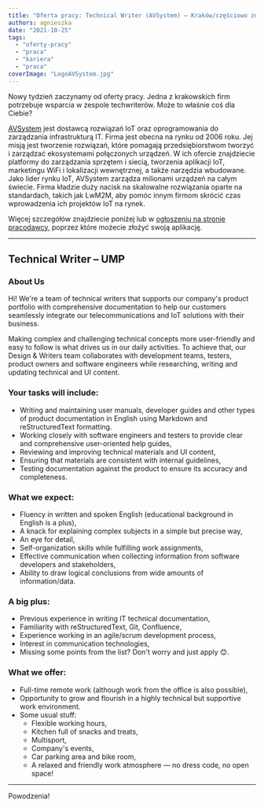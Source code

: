 ```yaml
---
title: "Oferta pracy: Technical Writer (AVSystem) – Kraków/częściowo zdalnie"
authors: agnieszka
date: "2021-10-25"
tags:
  - "oferty-pracy"
  - "praca"
  - "kariera"
  - "praca"
coverImage: "LogoAVSystem.jpg"
---
```


Nowy tydzień zaczynamy od oferty pracy. Jedna z krakowskich firm potrzebuje
wsparcia w zespole techwriterów. Może to właśnie coś dla Ciebie?

<!--truncate-->

[AVSystem](https://www.avsystem.com/) jest dostawcą rozwiązań IoT oraz
oprogramowania do zarządzania infrastrukturą IT. Firma jest obecna na rynku od
2006 roku. Jej misją jest tworzenie rozwiązań, które pomagają przedsiębiorstwom
tworzyć i zarządzać ekosystemami połączonych urządzeń. W ich ofercie znajdziecie
platformy do zarządzania sprzętem i siecią, tworzenia aplikacji IoT, marketingu
WiFi i lokalizacji wewnętrznej, a także narzędzia wbudowane. Jako lider rynku
IoT, AVSystem zarządza milionami urządzeń na całym świecie. Firma kładzie duży
nacisk na skalowalne rozwiązania oparte na standardach, takich jak LwM2M, aby
pomóc innym firmom skrócić czas wprowadzenia ich projektów IoT na rynek.

Więcej szczegółów znajdziecie poniżej lub
w [ogłoszeniu na stronie pracodawcy](https://www.avsystem.com/careers/technical-writer/),
poprzez które możecie złożyć swoją aplikację.

---

## Technical Writer – UMP

### About Us

Hi! We're a team of technical writers that supports our company's product
portfolio with comprehensive documentation to help our customers seamlessly
integrate our telecommunications and IoT solutions with their business.

Making complex and challenging technical concepts more user-friendly and easy to
follow is what drives us in our daily activities. To achieve that, our Design &
Writers team collaborates with development teams, testers, product owners and
software engineers while researching, writing and updating technical and UI
content.

### Your tasks will include:

- Writing and maintaining user manuals, developer guides and other types of
  product documentation in English using Markdown and reStructuredText
  formatting.
- Working closely with software engineers and testers to provide clear and
  comprehensive user-oriented help guides,
- Reviewing and improving technical materials and UI content,
- Ensuring that materials are consistent with internal guidelines,
- Testing documentation against the product to ensure its accuracy and
  completeness.

### What we expect:

- Fluency in written and spoken English (educational background in English is a
  plus),
- A knack for explaining complex subjects in a simple but precise way,
- An eye for detail,
- Self-organization skills while fulfilling work assignments,
- Effective communication when collecting information from software developers
  and stakeholders,
- Ability to draw logical conclusions from wide amounts of information/data.

### A big plus:

- Previous experience in writing IT technical documentation,
- Familiarity with reStructuredText, Git, Confluence,
- Experience working in an agile/scrum development process,
- Interest in communication technologies,
- Missing some points from the list? Don't worry and just apply 😊.

### **What we offer:**

- Full-time remote work (although work from the office is also possible),
- Opportunity to grow and flourish in a highly technical but supportive work
  environment.
- Some usual stuff:
  - Flexible working hours,
  - Kitchen full of snacks and treats,
  - Multisport,
  - Company's events,
  - Car parking area and bike room,
  - A relaxed and friendly work atmosphere — no dress code, no open space!

---

Powodzenia!
